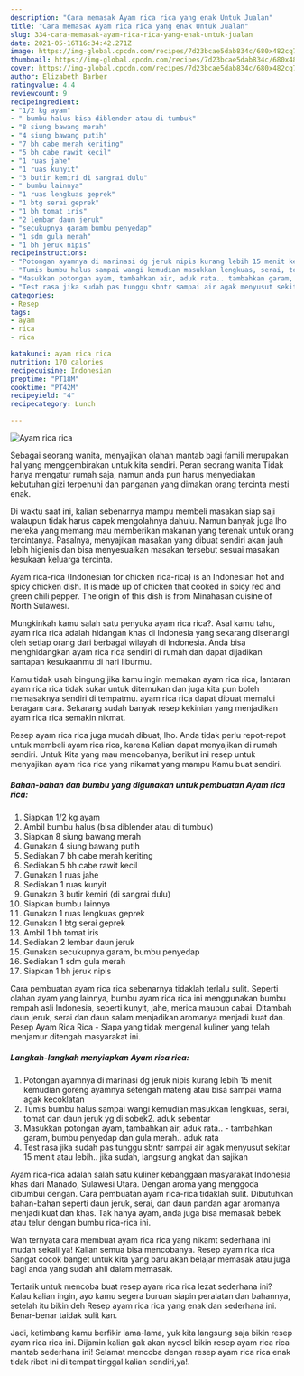 ```yaml
---
description: "Cara memasak Ayam rica rica yang enak Untuk Jualan"
title: "Cara memasak Ayam rica rica yang enak Untuk Jualan"
slug: 334-cara-memasak-ayam-rica-rica-yang-enak-untuk-jualan
date: 2021-05-16T16:34:42.271Z
image: https://img-global.cpcdn.com/recipes/7d23bcae5dab834c/680x482cq70/ayam-rica-rica-foto-resep-utama.jpg
thumbnail: https://img-global.cpcdn.com/recipes/7d23bcae5dab834c/680x482cq70/ayam-rica-rica-foto-resep-utama.jpg
cover: https://img-global.cpcdn.com/recipes/7d23bcae5dab834c/680x482cq70/ayam-rica-rica-foto-resep-utama.jpg
author: Elizabeth Barber
ratingvalue: 4.4
reviewcount: 9
recipeingredient:
- "1/2 kg ayam"
- " bumbu halus bisa diblender atau di tumbuk"
- "8 siung bawang merah"
- "4 siung bawang putih"
- "7 bh cabe merah keriting"
- "5 bh cabe rawit kecil"
- "1 ruas jahe"
- "1 ruas kunyit"
- "3 butir kemiri di sangrai dulu"
- " bumbu lainnya"
- "1 ruas lengkuas geprek"
- "1 btg serai geprek"
- "1 bh tomat iris"
- "2 lembar daun jeruk"
- "secukupnya garam bumbu penyedap"
- "1 sdm gula merah"
- "1 bh jeruk nipis"
recipeinstructions:
- "Potongan ayamnya di marinasi dg jeruk nipis kurang lebih 15 menit kemudian goreng ayamnya setengah mateng atau bisa sampai warna agak kecoklatan"
- "Tumis bumbu halus sampai wangi kemudian masukkan lengkuas, serai, tomat dan daun jeruk yg di sobek2. aduk sebentar"
- "Masukkan potongan ayam, tambahkan air, aduk rata.. tambahkan garam, bumbu penyedap dan gula merah.. aduk rata"
- "Test rasa jika sudah pas tunggu sbntr sampai air agak menyusut sekitar 15 menit atau lebih.. jika sudah, langsung angkat dan sajikan"
categories:
- Resep
tags:
- ayam
- rica
- rica

katakunci: ayam rica rica 
nutrition: 170 calories
recipecuisine: Indonesian
preptime: "PT18M"
cooktime: "PT42M"
recipeyield: "4"
recipecategory: Lunch

---
```



![Ayam rica rica](https://img-global.cpcdn.com/recipes/7d23bcae5dab834c/680x482cq70/ayam-rica-rica-foto-resep-utama.jpg)

Sebagai seorang wanita, menyajikan olahan mantab bagi famili merupakan hal yang menggembirakan untuk kita sendiri. Peran seorang  wanita Tidak hanya mengatur rumah saja, namun anda pun harus menyediakan kebutuhan gizi terpenuhi dan panganan yang dimakan orang tercinta mesti enak.

Di waktu  saat ini, kalian sebenarnya mampu membeli masakan siap saji walaupun tidak harus capek mengolahnya dahulu. Namun banyak juga lho mereka yang memang mau memberikan makanan yang terenak untuk orang tercintanya. Pasalnya, menyajikan masakan yang dibuat sendiri akan jauh lebih higienis dan bisa menyesuaikan masakan tersebut sesuai masakan kesukaan keluarga tercinta. 

Ayam rica-rica (Indonesian for chicken rica-rica) is an Indonesian hot and spicy chicken dish. It is made up of chicken that cooked in spicy red and green chili pepper. The origin of this dish is from Minahasan cuisine of North Sulawesi.

Mungkinkah kamu salah satu penyuka ayam rica rica?. Asal kamu tahu, ayam rica rica adalah hidangan khas di Indonesia yang sekarang disenangi oleh setiap orang dari berbagai wilayah di Indonesia. Anda bisa menghidangkan ayam rica rica sendiri di rumah dan dapat dijadikan santapan kesukaanmu di hari liburmu.

Kamu tidak usah bingung jika kamu ingin memakan ayam rica rica, lantaran ayam rica rica tidak sukar untuk ditemukan dan juga kita pun boleh memasaknya sendiri di tempatmu. ayam rica rica dapat dibuat memalui beragam cara. Sekarang sudah banyak resep kekinian yang menjadikan ayam rica rica semakin nikmat.

Resep ayam rica rica juga mudah dibuat, lho. Anda tidak perlu repot-repot untuk membeli ayam rica rica, karena Kalian dapat menyajikan di rumah sendiri. Untuk Kita yang mau mencobanya, berikut ini resep untuk menyajikan ayam rica rica yang nikamat yang mampu Kamu buat sendiri.

<!--inarticleads1-->

##### Bahan-bahan dan bumbu yang digunakan untuk pembuatan Ayam rica rica:

1. Siapkan 1/2 kg ayam
1. Ambil  bumbu halus (bisa diblender atau di tumbuk)
1. Siapkan 8 siung bawang merah
1. Gunakan 4 siung bawang putih
1. Sediakan 7 bh cabe merah keriting
1. Sediakan 5 bh cabe rawit kecil
1. Gunakan 1 ruas jahe
1. Sediakan 1 ruas kunyit
1. Gunakan 3 butir kemiri (di sangrai dulu)
1. Siapkan  bumbu lainnya
1. Gunakan 1 ruas lengkuas geprek
1. Gunakan 1 btg serai geprek
1. Ambil 1 bh tomat iris
1. Sediakan 2 lembar daun jeruk
1. Gunakan secukupnya garam, bumbu penyedap
1. Sediakan 1 sdm gula merah
1. Siapkan 1 bh jeruk nipis


Cara pembuatan ayam rica rica sebenarnya tidaklah terlalu sulit. Seperti olahan ayam yang lainnya, bumbu ayam rica rica ini menggunakan bumbu rempah asli Indonesia, seperti kunyit, jahe, merica maupun cabai. Ditambah daun jeruk, serai dan daun salam menjadikan aromanya menjadi kuat dan. Resep Ayam Rica Rica - Siapa yang tidak mengenal kuliner yang telah menjamur ditengah masyarakat ini. 

<!--inarticleads2-->

##### Langkah-langkah menyiapkan Ayam rica rica:

1. Potongan ayamnya di marinasi dg jeruk nipis kurang lebih 15 menit kemudian goreng ayamnya setengah mateng atau bisa sampai warna agak kecoklatan
1. Tumis bumbu halus sampai wangi kemudian masukkan lengkuas, serai, tomat dan daun jeruk yg di sobek2. aduk sebentar
1. Masukkan potongan ayam, tambahkan air, aduk rata.. - tambahkan garam, bumbu penyedap dan gula merah.. aduk rata
1. Test rasa jika sudah pas tunggu sbntr sampai air agak menyusut sekitar 15 menit atau lebih.. jika sudah, langsung angkat dan sajikan


Ayam rica-rica adalah salah satu kuliner kebanggaan masyarakat Indonesia khas dari Manado, Sulawesi Utara. Dengan aroma yang menggoda dibumbui dengan. Cara pembuatan ayam rica-rica tidaklah sulit. Dibutuhkan bahan-bahan seperti daun jeruk, serai, dan daun pandan agar aromanya menjadi kuat dan khas. Tak hanya ayam, anda juga bisa memasak bebek atau telur dengan bumbu rica-rica ini. 

Wah ternyata cara membuat ayam rica rica yang nikamt sederhana ini mudah sekali ya! Kalian semua bisa mencobanya. Resep ayam rica rica Sangat cocok banget untuk kita yang baru akan belajar memasak atau juga bagi anda yang sudah ahli dalam memasak.

Tertarik untuk mencoba buat resep ayam rica rica lezat sederhana ini? Kalau kalian ingin, ayo kamu segera buruan siapin peralatan dan bahannya, setelah itu bikin deh Resep ayam rica rica yang enak dan sederhana ini. Benar-benar taidak sulit kan. 

Jadi, ketimbang kamu berfikir lama-lama, yuk kita langsung saja bikin resep ayam rica rica ini. Dijamin kalian gak akan nyesel bikin resep ayam rica rica mantab sederhana ini! Selamat mencoba dengan resep ayam rica rica enak tidak ribet ini di tempat tinggal kalian sendiri,ya!.

